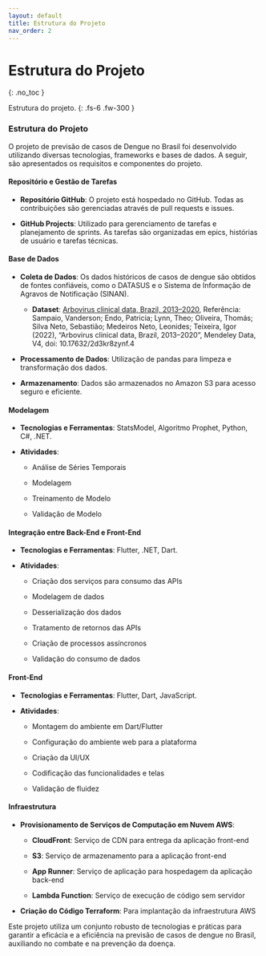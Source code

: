 ```yaml
---
layout: default
title: Estrutura do Projeto
nav_order: 2
---
```


# Estrutura do Projeto
{: .no_toc }

Estrutura do projeto.
{: .fs-6 .fw-300 }


### Estrutura do Projeto

O projeto de previsão de casos de Dengue no Brasil foi desenvolvido utilizando diversas tecnologias, frameworks e bases de dados. A seguir, são apresentados os requisitos e componentes do projeto.

#### Repositório e Gestão de Tarefas

- **Repositório GitHub**: O projeto está hospedado no GitHub. Todas as contribuições são gerenciadas através de pull requests e issues.

- **GitHub Projects**: Utilizado para gerenciamento de tarefas e planejamento de sprints. As tarefas são organizadas em epics, histórias de usuário e tarefas técnicas.

#### Base de Dados

- **Coleta de Dados**: Os dados históricos de casos de dengue são obtidos de fontes confiáveis, como o DATASUS e o Sistema de Informação de Agravos de Notificação (SINAN).

  - **Dataset**: [Arbovirus clinical data, Brazil, 2013–2020](https://data.mendeley.com/datasets/2d3kr8zynf/4), Referência: Sampaio, Vanderson; Endo, Patricia; Lynn, Theo; Oliveira, Thomás; Silva Neto, Sebastião; Medeiros Neto, Leonides; Teixeira, Igor (2022), “Arbovirus clinical data, Brazil, 2013–2020”, Mendeley Data, V4, doi: 10.17632/2d3kr8zynf.4

- **Processamento de Dados**: Utilização de pandas para limpeza e transformação dos dados.

- **Armazenamento**: Dados são armazenados no Amazon S3 para acesso seguro e eficiente.

#### Modelagem

- **Tecnologias e Ferramentas**: StatsModel, Algoritmo Prophet, Python, C#, .NET.

- **Atividades**:
  - Análise de Séries Temporais

  - Modelagem

  - Treinamento de Modelo

  - Validação de Modelo

#### Integração entre Back-End e Front-End

- **Tecnologias e Ferramentas**: Flutter, .NET, Dart.

- **Atividades**:

  - Criação dos serviços para consumo das APIs

  - Modelagem de dados

  - Desserialização dos dados

  - Tratamento de retornos das APIs

  - Criação de processos assíncronos

  - Validação do consumo de dados

#### Front-End

- **Tecnologias e Ferramentas**: Flutter, Dart, JavaScript.

- **Atividades**:

  - Montagem do ambiente em Dart/Flutter

  - Configuração do ambiente web para a plataforma

  - Criação da UI/UX

  - Codificação das funcionalidades e telas

  - Validação de fluidez

#### Infraestrutura

- **Provisionamento de Serviços de Computação em Nuvem AWS**:

  - **CloudFront**: Serviço de CDN para entrega da aplicação front-end

  - **S3**: Serviço de armazenamento para a aplicação front-end

  - **App Runner**: Serviço de aplicação para hospedagem da aplicação back-end

  - **Lambda Function**: Serviço de execução de código sem servidor

- **Criação do Código Terraform**: Para implantação da infraestrutura AWS


Este projeto utiliza um conjunto robusto de tecnologias e práticas para garantir a eficácia e a eficiência na previsão de casos de dengue no Brasil, auxiliando no combate e na prevenção da doença.

